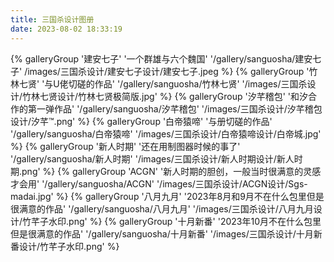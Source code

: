 ```yaml
---
title: 三国杀设计图册
date: 2023-08-02 18:33:19
---
```

<div class="gallery-group-main">
{% galleryGroup '建安七子' '一个群雄与六个魏国' '/gallery/sanguosha/建安七子' /images/三国杀设计/建安七子设计/建安七子.jpeg %}
{% galleryGroup '竹林七贤' '与U佬切磋的作品' '/gallery/sanguosha/竹林七贤' '/images/三国杀设计/竹林七贤设计/竹林七贤极简版.jpg' %}
{% galleryGroup '汐芊稽包' '和汐合作的第一弹作品' '/gallery/sanguosha/汐芊稽包' '/images/三国杀设计/汐芊稽包设计/汐芊™.png' %}
{% galleryGroup '白帝猿啼' '与册切磋的作品' '/gallery/sanguosha/白帝猿啼' '/images/三国杀设计/白帝猿啼设计/白帝城.jpg' %}
{% galleryGroup '新人时期' '还在用制图器时候的事了' '/gallery/sanguosha/新人时期' '/images/三国杀设计/新人时期设计/新人时期.png' %}
{% galleryGroup 'ACGN' '新人时期的胆创，一般当时很满意的灵感才会用' '/gallery/sanguosha/ACGN' '/images/三国杀设计/ACGN设计/Sgs-madai.jpg' %}
{% galleryGroup '八月九月' '2023年8月和9月不在什么包里但是很满意的作品' '/gallery/sanguosha/八月九月' '/images/三国杀设计/八月九月设计/竹芊子水印.png' %}
{% galleryGroup '十月新番' '2023年10月不在什么包里但是很满意的作品' '/gallery/sanguosha/十月新番' '/images/三国杀设计/十月新番设计/竹芊子水印.png' %}
</div>
